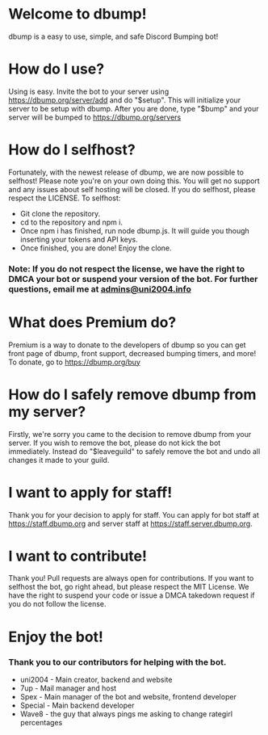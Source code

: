 # Welcome to dbump!
dbump is a easy to use, simple, and safe Discord Bumping bot!

# How do I use?
Using is easy. Invite the bot to your server using https://dbump.org/server/add and do "$setup". This will initialize your server to be setup with dbump. After you are done, type "$bump" and your server will be bumped to https://dbump.org/servers

# How do I selfhost?
Fortunately, with the newest release of dbump, we are now possible to selfhost! Please note you're on your own doing this. You will get no support and any issues about self hosting will be closed. If you do selfhost, please respect the LICENSE.
To selfhost:
- Git clone the repository.
- cd to the repository and npm i.
- Once npm i has finished, run node dbump.js. It will guide you though inserting your tokens and API keys.
- Once finished, you are done! Enjoy the clone.
### Note: If you do not respect the license, we have the right to DMCA your bot or suspend your version of the bot. For further questions, email me at admins@uni2004.info
# What does Premium do?
Premium is a way to donate to the developers of dbump so you can get front page of dbump, front support, decreased bumping timers, and more! To donate, go to https://dbump.org/buy

# How do I safely remove dbump from my server?
Firstly, we're sorry you came to the decision to remove dbump from your server. If you wish to remove the bot, please do not kick the bot immediately. Instead do "$leaveguild" to safely remove the bot and undo all changes it made to your guild.

# I want to apply for staff!
Thank you for your decision to apply for staff. You can apply for bot staff at https://staff.dbump.org and server staff at https://staff.server.dbump.org. 

# I want to contribute!
Thank you! Pull requests are always open for contributions. If you want to selfhost the bot, go right ahead, but please respect the MIT License. We have the right to suspend your code or issue a DMCA takedown request if you do not follow the license.

# Enjoy the bot!
### Thank you to our contributors for helping with the bot.
- uni2004 - Main creator, backend and website
- 7up - Mail manager and host
- Spex - Main manager of the bot and website, frontend developer
- Special - Main backend developer
- Wave8 - the guy that always pings me asking to change rategirl percentages
